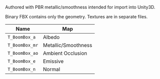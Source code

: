 Authored with PBR metallic/smoothness intended for import into Unity3D.

Binary FBX contains only the geometry. Textures are in separate files.

|Name|Map|
|----|---|
|`T_BoomBox_a`|Albedo|
|`T_BoomBox_mr`|Metallic/Smoothness|
|`T_BoomBox_ao`|Ambient Occlusion|
|`T_BoomBox_e`|Emissive|
|`T_BoomBox_n`|Normal|
